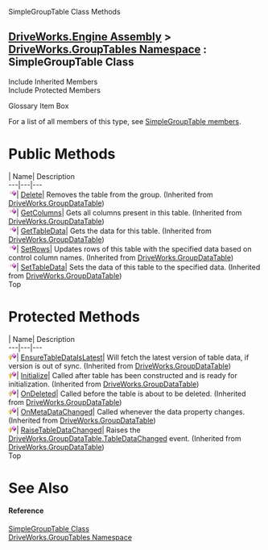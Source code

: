 SimpleGroupTable Class Methods   
  
[DriveWorks.Engine Assembly](topic2156.md) > [DriveWorks.GroupTables Namespace](topic10007.md) : SimpleGroupTable Class  
---  
  
Include Inherited Members    
Include Protected Members    


Glossary Item Box

For a list of all members of this type, see [SimpleGroupTable members](topic10010.md).

# Public Methods

| Name| Description  
---|---|---  
![Public Method](dotnetimages/publicMethod.gif)| [Delete](topic3117.md)| Removes the table from the group. (Inherited from [DriveWorks.GroupDataTable](topic3110.md))  
![Public Method](dotnetimages/publicMethod.gif)| [GetColumns](topic3119.md)| Gets all columns present in this table. (Inherited from [DriveWorks.GroupDataTable](topic3110.md))  
![Public Method](dotnetimages/publicMethod.gif)| [GetTableData](topic3120.md)| Gets the data for this table. (Inherited from [DriveWorks.GroupDataTable](topic3110.md))  
![Public Method](dotnetimages/publicMethod.gif)| [SetRows](topic3126.md)| Updates rows of this table with the specified data based on control column names. (Inherited from [DriveWorks.GroupDataTable](topic3110.md))  
![Public Method](dotnetimages/publicMethod.gif)| [SetTableData](topic3127.md)| Sets the data of this table to the specified data. (Inherited from [DriveWorks.GroupDataTable](topic3110.md))  
Top

# Protected Methods

| Name| Description  
---|---|---  
![Protected Method](dotnetimages/protectedMethod.gif)| [EnsureTableDataIsLatest](topic3118.md)| Will fetch the latest version of table data, if version is out of sync. (Inherited from [DriveWorks.GroupDataTable](topic3110.md))  
![Protected Method](dotnetimages/protectedMethod.gif)| [Initialize](topic3122.md)| Called after table has been constructed and is ready for initialization. (Inherited from [DriveWorks.GroupDataTable](topic3110.md))  
![Protected Method](dotnetimages/protectedMethod.gif)| [OnDeleted](topic3123.md)| Called before the table is about to be deleted. (Inherited from [DriveWorks.GroupDataTable](topic3110.md))  
![Protected Method](dotnetimages/protectedMethod.gif)| [OnMetaDataChanged](topic3124.md)| Called whenever the data property changes. (Inherited from [DriveWorks.GroupDataTable](topic3110.md))  
![Protected Method](dotnetimages/protectedMethod.gif)| [RaiseTableDataChanged](topic3125.md)| Raises the [DriveWorks.GroupDataTable.TableDataChanged](topic3135.md) event. (Inherited from [DriveWorks.GroupDataTable](topic3110.md))  
Top

# See Also

#### Reference

[SimpleGroupTable Class](topic10009.md)   
[DriveWorks.GroupTables Namespace](topic10007.md)


